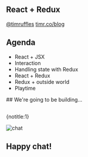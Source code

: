 ## React + Redux

[@timruffles](https://www.truffles.me.uk)
[timr.co/blog](https://www.timr.co/blog)

## Agenda

- React + JSX
- Interaction
- Handling state with Redux
- React + Redux
- Redux + outside world
- Playtime


## We're going to be building...

##    
{notitle:1}

![chat](./img/chat.png)

## Happy chat!


